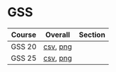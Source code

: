 # GSS

| Course | Overall | Section |
| ------ | ------- | ------- |
| GSS 20 | [csv](https://github.com/UCSD-Historical-Enrollment-Data//Users/ryanbatubara/Desktop/2024Spring/blob/main/overall/GSS%2020.csv), [png](https://raw.githubusercontent.com/UCSD-Historical-Enrollment-Data//Users/ryanbatubara/Desktop/2024Spring/main/plot_overall/GSS%2020.png) |  |
| GSS 25 | [csv](https://github.com/UCSD-Historical-Enrollment-Data//Users/ryanbatubara/Desktop/2024Spring/blob/main/overall/GSS%2025.csv), [png](https://raw.githubusercontent.com/UCSD-Historical-Enrollment-Data//Users/ryanbatubara/Desktop/2024Spring/main/plot_overall/GSS%2025.png) |  |
